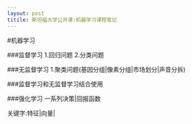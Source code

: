 ```yaml
---
layout: post
titile: 斯坦福大学公开课:机器学习课程笔记
---
```


#机器学习

###监督学习
    1.回归问题
    2.分类问题

###无监督学习
    1.聚类问题(基因分组|像素分组|市场划分|声音分拆)

###监督学习和无监督学习结合使用

###强化学习
一系列决策|回报函数

关键字:特征|向量|

